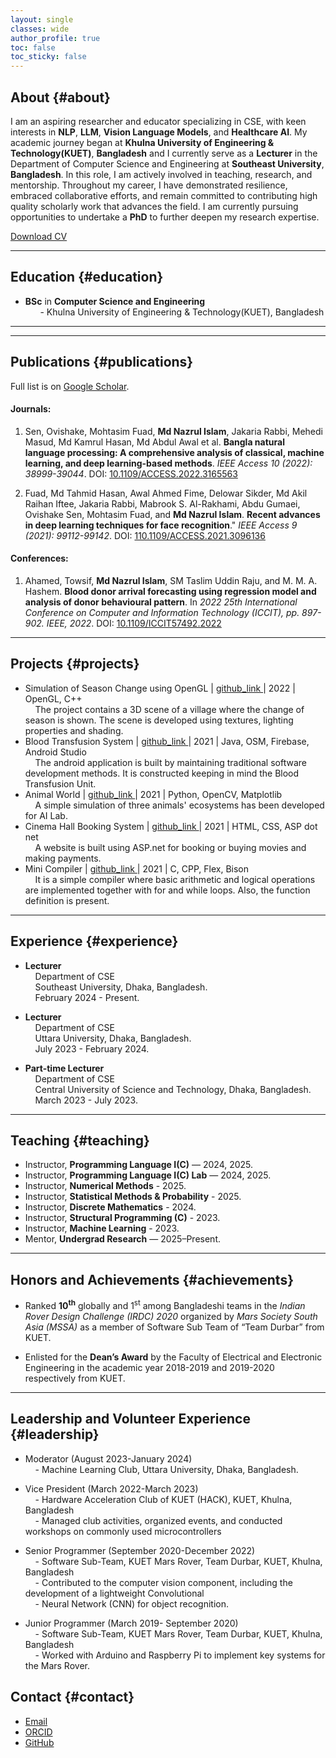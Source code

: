 ```yaml
---
layout: single
classes: wide
author_profile: true
toc: false
toc_sticky: false
---
```


<span id="about" class="anchor-top"></span>
## About {#about}

I am an aspiring researcher and educator specializing in CSE, with keen interests in **NLP**, **LLM**, **Vision Language Models**, and **Healthcare AI**. My academic journey began at **Khulna University of Engineering & Technology(KUET)**, **Bangladesh** and I currently serve as a **Lecturer** in the Department of Computer Science and Engineering at **Southeast University**, **Bangladesh**. In this role, I am actively involved in teaching, research, and mentorship. Throughout my career, I have demonstrated resilience, embraced collaborative efforts, and remain committed to contributing high quality scholarly work that advances the field. I am currently pursuing opportunities to undertake a **PhD** to further deepen my research expertise.

<div class="btn-row">
  <a class="btn btn--primary" href="{{ '/assets/docs/cv.pdf' | relative_url }}"   target="_blank" download>Download CV</a>
  <!--<a class="btn" href="/assets/docs/SoP_base.pdf" download>Statement of Purpose</a>
  <a class="btn" href="/assets/docs/Diversity_Statement_base.pdf" download>Diversity Statement</a>-->
</div>

---

<span id="education" class="anchor-top"></span>
## Education {#education}
- <icon> </icon>**BSc** in **Computer Science and Engineering** <br>
&nbsp; &nbsp; &nbsp; - Khulna University of Engineering & Technology(KUET), Bangladesh

---

<!--<span id="research" class="anchor-top"></span>
## Research {#research}

- **Diffusion models for medical image synthesis** — improved fidelity via domain priors.
- **Robust multimodal retrieval** — cross-attention pooling with adversarial training.
- **Information extraction in low-resource languages** — data programming + distillation.-->

---

<span id="publications" class="anchor-top"></span>
## Publications {#publications}

Full list is on <a href="https://scholar.google.com/citations?user=qr34ziEAAAAJ&hl" target="_blank" rel="noopener">Google Scholar</a>.

#### Journals:

1. Sen, Ovishake, Mohtasim Fuad, **Md Nazrul Islam**, Jakaria Rabbi, Mehedi Masud, Md Kamrul Hasan, Md Abdul Awal et al. **Bangla natural language processing: A comprehensive analysis of classical, machine learning, and deep learning-based methods**. *IEEE Access 10 (2022): 38999-39044*. DOI: <a href="https://doi.org/10.1109/ACCESS.2022.3165563" target="_blank" rel="noopener">10.1109/ACCESS.2022.3165563</a>

2. Fuad, Md Tahmid Hasan, Awal Ahmed Fime, Delowar Sikder, Md Akil Raihan Iftee, Jakaria Rabbi, Mabrook S. Al-Rakhami, Abdu Gumaei, Ovishake Sen, Mohtasim Fuad, and **Md Nazrul Islam**. **Recent advances in deep learning techniques for face recognition**." *IEEE Access 9 (2021): 99112-99142*. DOI: <a href="https://doi.org/10.1109/ACCESS.2021.3096136" target="_blank" rel="noopener">110.1109/ACCESS.2021.3096136</a>

#### Conferences:
1. Ahamed, Towsif, **Md Nazrul Islam**, SM Taslim Uddin Raju, and M. M. A. Hashem. **Blood donor arrival forecasting using regression model and analysis of donor behavioural pattern**. In *2022 25th International Conference on Computer and Information Technology (ICCIT), pp. 897-902. IEEE, 2022*. DOI: <a href="https://doi.org/10.1109/ICCIT57492.2022.10054710" target="_blank" rel="noopener">10.1109/ICCIT57492.2022</a>



---

<span id="projects" class="anchor-top"></span>
## Projects {#projects}

- Simulation of Season Change using OpenGL | <a href="https://github.com/nazrul-99/Simulation-of-Season-Change-using-OpenGL" target="_blank" rel="noopener">github_link </a> | 2022 | OpenGL, C++ <br>
    &nbsp; &nbsp; The project contains a 3D scene of a village where the change of season is shown. The scene is developed using textures, lighting properties and shading.
- Blood Transfusion System | <a href="https://github.com/nazrul-99/Blood-Transfustion-System" target="_blank" rel="noopener">github_link </a> | 2021 | Java, OSM, Firebase, Android Studio <br>
	&nbsp; &nbsp; The android application is built by maintaining traditional software development methods. It is constructed keeping in mind the Blood Transfusion Unit.
- Animal World | <a href="https://github.com/nazrul-99/Animal-World" target="_blank" rel="noopener">github_link </a> | 2021 | Python, OpenCV, Matplotlib <br>
	&nbsp; &nbsp; A simple simulation of three animals' ecosystems has been developed for AI Lab.
- Cinema Hall Booking System | <a href="https://github.com/nazrul-99/Cinema-Hall-Booking-System-ASP.NET" target="_blank" rel="noopener">github_link </a> | 2021 | HTML, CSS, ASP dot net <br>
	&nbsp; &nbsp; A website is built using ASP.net for booking or buying movies and making payments.
- Mini Compiler | <a href="https://github.com/nazrul-99/Mini-Compiler-Design-Project" target="_blank" rel="noopener">github_link </a> | 2021 | C, CPP, Flex, Bison <br>
	&nbsp; &nbsp; It is a simple compiler where basic arithmetic and logical operations are implemented together with for and while loops. Also, the function definition is present.

---

<span id="experience" class="anchor-top"></span>
## Experience {#experience}

- **Lecturer** <br>
&nbsp; &nbsp; Department of CSE<br>
&nbsp; &nbsp; Southeast University, Dhaka, Bangladesh. <br>
&nbsp; &nbsp; February 2024 - Present.

- **Lecturer** <br>
&nbsp; &nbsp; Department of CSE<br>
&nbsp; &nbsp; Uttara University, Dhaka, Bangladesh. <br>
&nbsp; &nbsp; July 2023 - February 2024.

- **Part-time Lecturer** <br>
&nbsp; &nbsp; Department of CSE<br>
&nbsp; &nbsp; Central University of Science and Technology, Dhaka, Bangladesh. <br>
&nbsp; &nbsp; March 2023 - July 2023.

---

<span id="teaching" class="anchor-top"></span>
## Teaching {#teaching}

- Instructor, **Programming Language I(C)** — 2024, 2025.
- Instructor, **Programming Language I(C) Lab** — 2024, 2025.
- Instructor, **Numerical Methods** - 2025.
- Instructor, **Statistical Methods & Probability** - 2025.
- Instructor, **Discrete Mathematics** - 2024.
- Instructor, **Structural Programming (C)** - 2023. 
- Instructor, **Machine Learning** - 2023.
- Mentor, **Undergrad Research** — 2025–Present.

---

<span id="achievements" class="anchor-top"></span>
## Honors and Achievements {#achievements}
- Ranked **10<sup>th</sup>** globally and 1<sup>st</sup> among Bangladeshi teams in the *Indian Rover Design Challenge (IRDC) 2020* organized by *Mars Society South Asia (MSSA)* as a member of Software Sub Team of “Team Durbar” from KUET.

- Enlisted for the **Dean’s Award** by the Faculty of Electrical and Electronic Engineering in the academic year 2018-2019 and 2019-2020 respectively from KUET.

---

<span id="leadership" class="anchor-top"></span>
## Leadership and Volunteer Experience {#leadership}
- Moderator (August 2023-January 2024) <br>
&nbsp; &nbsp; - Machine Learning Club, Uttara University, Dhaka, Bangladesh.<br>

- Vice President (March 2022-March 2023)<br>
&nbsp; &nbsp; - Hardware Acceleration Club of KUET (HACK), KUET, Khulna, Bangladesh<br>
&nbsp; &nbsp; - Managed club activities, organized events, and conducted workshops on commonly used microcontrollers<br>

- Senior Programmer (September 2020-December 2022)<br>
&nbsp; &nbsp; - Software Sub-Team, KUET Mars Rover, Team Durbar, KUET, Khulna, Bangladesh<br>
&nbsp; &nbsp; - Contributed to the computer vision component, including the development of a lightweight Convolutional<br>
&nbsp; &nbsp; - Neural Network (CNN) for object recognition.

- Junior Programmer (March 2019- September 2020)<br>
&nbsp; &nbsp; - Software Sub-Team, KUET Mars Rover, Team Durbar, KUET, Khulna, Bangladesh<br>
&nbsp; &nbsp; - Worked with Arduino and Raspberry Pi to implement key systems for the Mars Rover.<br>


<span id="contact" class="anchor-top"></span>
## Contact {#contact}

- <a href="mailto:md.nazrulislam@example.com"> <i class="fas fa-envelope"></i>Email </a>  
- <a href="https://orcid.org/helloo.dfor.com"> <i class="fab fa-orcid"></i>ORCID </a>  
- <a href="https://github.com/nazrul-99"> <i class="fab fa-github"></i>GitHub </a>
